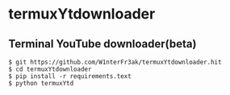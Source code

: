 # termuxYtdownloader
## Terminal YouTube  downloader(beta) 

```
$ git https://github.com/W1nterFr3ak/termuxYtdownloader.hit
$ cd termuxYtdownloader 
$ pip install -r requirements.text
$ python termuxYtd
```
